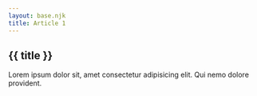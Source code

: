 ```yaml
---
layout: base.njk
title: Article 1
---
```


## {{ title }}
Lorem ipsum dolor sit, amet consectetur adipisicing elit. Qui nemo dolore provident.